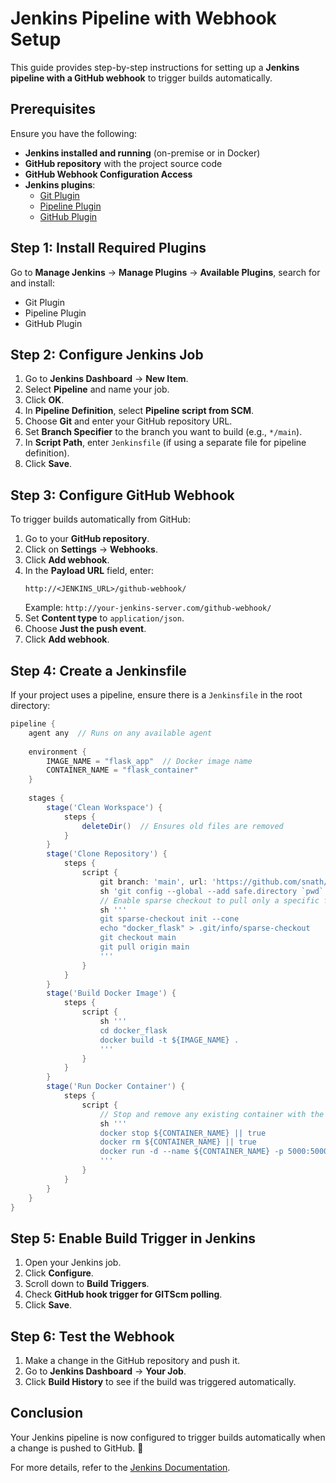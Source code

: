 # Jenkins Pipeline with Webhook Setup

This guide provides step-by-step instructions for setting up a **Jenkins pipeline with a GitHub webhook** to trigger builds automatically.

## Prerequisites

Ensure you have the following:
- **Jenkins installed and running** (on-premise or in Docker)
- **GitHub repository** with the project source code
- **GitHub Webhook Configuration Access**
- **Jenkins plugins**:
  - [Git Plugin](https://plugins.jenkins.io/git/)
  - [Pipeline Plugin](https://plugins.jenkins.io/workflow-aggregator/)
  - [GitHub Plugin](https://plugins.jenkins.io/github/)

## Step 1: Install Required Plugins

Go to **Manage Jenkins** → **Manage Plugins** → **Available Plugins**, search for and install:
- Git Plugin
- Pipeline Plugin
- GitHub Plugin

## Step 2: Configure Jenkins Job

1. Go to **Jenkins Dashboard** → **New Item**.
2. Select **Pipeline** and name your job.
3. Click **OK**.
4. In **Pipeline Definition**, select **Pipeline script from SCM**.
5. Choose **Git** and enter your GitHub repository URL.
6. Set **Branch Specifier** to the branch you want to build (e.g., `*/main`).
7. In **Script Path**, enter `Jenkinsfile` (if using a separate file for pipeline definition).
8. Click **Save**.

## Step 3: Configure GitHub Webhook

To trigger builds automatically from GitHub:

1. Go to your **GitHub repository**.
2. Click on **Settings** → **Webhooks**.
3. Click **Add webhook**.
4. In the **Payload URL** field, enter:
   ```
   http://<JENKINS_URL>/github-webhook/
   ```
   Example: `http://your-jenkins-server.com/github-webhook/`
5. Set **Content type** to `application/json`.
6. Choose **Just the push event**.
7. Click **Add webhook**.

## Step 4: Create a Jenkinsfile

If your project uses a pipeline, ensure there is a `Jenkinsfile` in the root directory:

```groovy
pipeline {
    agent any  // Runs on any available agent
 
    environment {
        IMAGE_NAME = "flask_app"  // Docker image name
        CONTAINER_NAME = "flask_container"
    }
 
    stages {
        stage('Clean Workspace') {
            steps {
                deleteDir()  // Ensures old files are removed
            }
        }
        stage('Clone Repository') {
            steps {
                script {
                    git branch: 'main', url: 'https://github.com/snath/testsatya.git'
                    sh 'git config --global --add safe.directory `pwd`'
                    // Enable sparse checkout to pull only a specific folder
                    sh '''
                    git sparse-checkout init --cone
                    echo "docker_flask" > .git/info/sparse-checkout
                    git checkout main
                    git pull origin main
                    '''
                }
            }
        }
        stage('Build Docker Image') {
            steps {
                script {
                    sh '''
                    cd docker_flask
                    docker build -t ${IMAGE_NAME} .
                    '''
                }
            }
        }
        stage('Run Docker Container') {
            steps {
                script {
                    // Stop and remove any existing container with the same name
                    sh '''
                    docker stop ${CONTAINER_NAME} || true
                    docker rm ${CONTAINER_NAME} || true
                    docker run -d --name ${CONTAINER_NAME} -p 5000:5000 ${IMAGE_NAME}
                    '''
                }
            }
        }
    }
}


```

## Step 5: Enable Build Trigger in Jenkins

1. Open your Jenkins job.
2. Click **Configure**.
3. Scroll down to **Build Triggers**.
4. Check **GitHub hook trigger for GITScm polling**.
5. Click **Save**.

## Step 6: Test the Webhook

1. Make a change in the GitHub repository and push it.
2. Go to **Jenkins Dashboard** → **Your Job**.
3. Click **Build History** to see if the build was triggered automatically.

## Conclusion

Your Jenkins pipeline is now configured to trigger builds automatically when a change is pushed to GitHub. 🎉

For more details, refer to the [Jenkins Documentation](https://www.jenkins.io/doc/).

